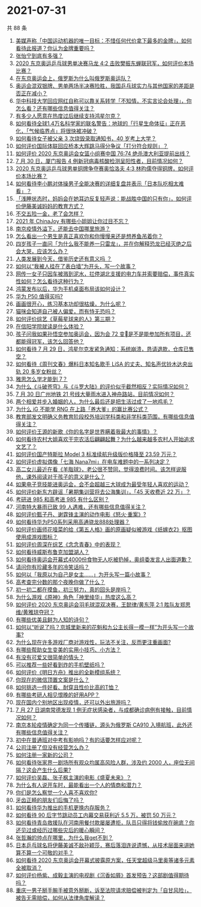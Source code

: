 # 2021-07-31

共 88 条

<!-- BEGIN -->
<!-- 最后更新时间 Sat Jul 31 2021 10:18:36 GMT+0800 (China Standard Time) -->

1. [美媒声称「中国运动机器的唯一目标：不惜任何代价拿下最多的金牌」，如何看待此报道？你认为金牌重要吗？](https://www.zhihu.com/question/476132907)
1. [张怡宁到底有多强？](https://www.zhihu.com/question/25670519)
1. [2020 东京奥运乒乓球男单决赛马龙 4:2
   击败樊振东蝉联冠军，如何评价本场比赛？](https://www.zhihu.com/question/476152530)
1. [在东京奥运会上，俄罗斯为什么叫俄罗斯奥运队？](https://www.zhihu.com/question/474788650)
1. [奥运会混双银牌、男单两场半决赛险胜，我国乒乓球实力与其他国家的差距是否正在减小？](https://www.zhihu.com/question/475890188)
1. [华中科技大学回应网红自称可以靠关系转学「不知情，不实言论会处理」，你怎么看？还有哪些信息值得关注？](https://www.zhihu.com/question/476070841)
1. [有多少人愿意在热度过后继续支持鸿星尔克？](https://www.zhihu.com/question/475165610)
1. [如何看待全球1.4万名科学家的联名警告：地球的「行星生命体征」正在恶化，「气候临界点」将很快被冲破？](https://www.zhihu.com/question/475867319)
1. [如何看待女子被父亲 3 次烧毁录取通知书，40 岁考上大学？](https://www.zhihu.com/question/475532931)
1. [如何评价国际体联回应桥本大辉跳马得分争议「打分符合规则」？](https://www.zhihu.com/question/475979112)
1. [如何评价 2020 东京奥运会女篮小组赛中国 76:74
   绝杀澳大利亚提前出线？](https://www.zhihu.com/question/476152355)
1. [7 月 30 日，厦门报告 4
   例新冠病毒核酸检测呈阳性者，目前情况如何？](https://www.zhihu.com/question/476017097)
1. [2020 东京奥运乒乓球男单铜牌争夺赛奥恰洛夫 4:3
   林昀儒夺得铜牌，如何评价本场比赛？](https://www.zhihu.com/question/476142782)
1. [如何看待李小鹏对体操男子全能决赛的详细复盘并表示「日本队吃相太难看」？](https://www.zhihu.com/question/476106089)
1. [「浅睡状态时，妈妈会在她耳边反复轻声说：能战胜中国的只有你」，如何评价伊藤美诚妈妈的教育方式？](https://www.zhihu.com/question/475596159)
1. [不交五险一金，老了会怎样？](https://www.zhihu.com/question/383748418)
1. [2021 年 ChinaJoy 有哪些小姐姐让你过目不忘？](https://www.zhihu.com/question/475809233)
1. [南京疫情外溢下，还能去中国哪里旅游？](https://www.zhihu.com/question/475324384)
1. [怎么看出一个男生是真正喜欢你和你慢慢来还是想养鱼吊着你？](https://www.zhihu.com/question/460638382)
1. [四岁孩子一直问「为什么我不能养一只雷龙」，并在你解释恐龙已经灭绝之后会大哭，应该怎么办？](https://www.zhihu.com/question/473663955)
1. [人类发展到今天，借鉴历史还有意义吗 ？](https://www.zhihu.com/question/398148278)
1. [如何以“我被人挂在了表白墙”为开头，写一个故事？](https://www.zhihu.com/question/461083286)
1. [网传一女子只因车被溅到泥水，拦停湖北支援的电力车并索要赔偿，事件真实性如何？怎么看待这种行为？](https://www.zhihu.com/question/475409772)
1. [鸿蒙发布以后，华为手机桌面布局该如何设计？](https://www.zhihu.com/question/462891140)
1. [华为 P50 值得买吗?](https://www.zhihu.com/question/474183526)
1. [画画很开心，练习基本功却很枯燥，为什么呢？](https://www.zhihu.com/question/473190716)
1. [猫咪会知道自己被人偏爱，而有恃无恐吗？](https://www.zhihu.com/question/470448419)
1. [如何评价综艺《草莓星球来的人》第三期？](https://www.zhihu.com/question/476151929)
1. [在信阳学院就读是什么体验？](https://www.zhihu.com/question/401648957)
1. [孩子问我如果孙悟空参加奥运会，因为会 72
   变是不是能参加所有项目，还都能得冠军，该怎么回答他？](https://www.zhihu.com/question/472448736)
1. [如何看待 7 月 29
   日，鸿星尔克发紧急通知：系统崩溃，恳请退款，仓库已售空？](https://www.zhihu.com/question/475821906)
1. [如何看待《周刊文春》爆料日本知名歌手 LiSA 的丈夫、知名声优铃木达央出轨 20
   多岁女粉丝？](https://www.zhihu.com/question/476113959)
1. [雅思怎么学才能到 7？](https://www.zhihu.com/question/344010027)
1. [为什么《斗破苍穹》与《斗罗大陆》的评价似乎截然相反？实际情况如何？](https://www.zhihu.com/question/475140142)
1. [7 月 30 日广州地铁 21
   号线大量雨水进入神舟路站，目前情况如何？](https://www.zhihu.com/question/476073591)
1. [两个相爱并步入婚姻的人，为什么最后还是把生活过成了一地鸡毛？](https://www.zhihu.com/question/470047774)
1. [为什么 iG 不能学 RNG 在上路「养大爹」的赢比赛公式？](https://www.zhihu.com/question/473252442)
1. [教育部发文明确义务教育阶段校外培训学科类和非学科类范围，有哪些信息值得关注？](https://www.zhihu.com/question/476051845)
1. [如何评价王源的新歌《你的名字是世界瞒着我最大的事情》？](https://www.zhihu.com/question/475792387)
1. [如何看待农村大姐喜欢干完农活后翩翩起舞？为什么越来越多农村人开始追求文艺了？](https://www.zhihu.com/question/475426934)
1. [如何评价国产特斯拉 Model 3 标准续航升级版价格降至 23.59
   万元？](https://www.zhihu.com/question/476028517)
1. [如何评价虚拟偶像「七海 Nana7mi」在电车难题中的一系列决定？](https://www.zhihu.com/question/471558134)
1. [高二女儿最近在看《羊脂球》，老公很不赞同，觉得浪费时间。该怎样说服他，课外阅读对于孩子的意义是什么？](https://www.zhihu.com/question/473957238)
1. [如果电子竞技能进奥运会，会不会超越三大球成为最受年轻人喜欢的运动？](https://www.zhihu.com/question/475438538)
1. [如何评价新东方辟谣「暑期集训营将去公海集训」，「45 天收费近 22
   万」？](https://www.zhihu.com/question/475294748)
1. [考研进 985 和高考进 985 有什么区别？](https://www.zhihu.com/question/475784933)
1. [河南特大暴雨已致 99 人遇难，还有哪些信息值得关注？](https://www.zhihu.com/question/475862955)
1. [如何评价甄子丹、谢霆锋主演的动作电影《怒火·重案》?](https://www.zhihu.com/question/392095390)
1. [如何看待华为P50系列采用高通骁龙888处理器？](https://www.zhihu.com/question/472329804)
1. [如何评价画师花噎菜的给《第五人格》画的原画疑似被游戏《纸嫁衣2》抠图使用成游戏图标？](https://www.zhihu.com/question/475046438)
1. [如何评价周深在综艺《念念青春》中的表现？](https://www.zhihu.com/question/475502155)
1. [如何看待威斯布鲁克加盟湖人？](https://www.zhihu.com/question/475980242)
1. [如何看待奥运会开幕式4000份食物无人吃被扔掉，奥组委发言人出面道歉？](https://www.zhihu.com/question/475607482)
1. [请问你有珍藏多年的冷笑话吗？](https://www.zhihu.com/question/466363335)
1. [如何以「我原以为自己是女主……」为开头写一篇小故事？](https://www.zhihu.com/question/465978427)
1. [高考查完分数的那个夜晚你做了什么？](https://www.zhihu.com/question/307719606)
1. [初一初二都在摸鱼，初三努力，真的回头是岸吗？](https://www.zhihu.com/question/475370563)
1. [为什么游戏《原神》角色「神里绫华」热度这么高？](https://www.zhihu.com/question/472606680)
1. [如何评价 2020 东京奥运会羽毛球混双决赛，王懿律/黄东萍 2:1
   胜队友郑思维/黄雅琼夺冠？](https://www.zhihu.com/question/476077693)
1. [有哪些优美且鲜为人知的诗句？](https://www.zhihu.com/question/64987834)
1. [如何以“听说了吗？京城里新来的花魁和九公主长得一模一样”为开头写一个故事?](https://www.zhihu.com/question/471812460)
1. [为什么现在许多游戏厂商对游戏性，玩法不关注，反而更注重画面?](https://www.zhihu.com/question/473933555)
1. [有哪些帮助女生变美的实用小技巧、小方法？](https://www.zhihu.com/question/267064323)
1. [有没有可爱又很简单的情头？](https://www.zhihu.com/question/394251056)
1. [可以推荐一些好看到炸的手机壁纸吗？](https://www.zhihu.com/question/382946508)
1. [如何评价《明日方舟》推出的全新模组系统？](https://www.zhihu.com/question/476086440)
1. [你现在的微信顶置文案是什么？](https://www.zhihu.com/question/453486513)
1. [如何挑选一件好看、耐穿且性价比高的T恤？](https://www.zhihu.com/question/404173699)
1. [有哪些考研人相见恨晚的好用APP？](https://www.zhihu.com/question/318730775)
1. [现在国内个别地区出现疫情，还可以外出旅游吗？](https://www.zhihu.com/question/475407595)
1. [7 月 27 日湖南常德发现 1
   例无症状感染者，与成都确诊病例有接触，目前情况如何？](https://www.zhihu.com/question/475543396)
1. [南京本轮疫情确定为同一个传播链，源头为俄罗斯 CA910
   入境航班，此外还有哪些信息值得关注？](https://www.zhihu.com/question/476026841)
1. [初中在普通班对中考有影响吗？有的话要怎样应对呢？](https://www.zhihu.com/question/473956533)
1. [公司注册了但没有经营怎么办？](https://www.zhihu.com/question/472560796)
1. [如何注册一家新的公司？](https://www.zhihu.com/question/469146889)
1. [如何看待张家界一剧场所有观众均属高风险人群，涉及约 2000
   人，座位无间隔？这会产生什么后果?](https://www.zhihu.com/question/475630365)
1. [如何评价吴磊、张子枫主演的电影《盛夏未来》？](https://www.zhihu.com/question/465317584)
1. [为什么有人说开车时，最能看出一个人的情商和潜力？](https://www.zhihu.com/question/465346552)
1. [你们是怎么察觉一个人喜不喜欢你?](https://www.zhihu.com/question/472856571)
1. [牙齿正畸的朋友们后悔了吗？](https://www.zhihu.com/question/308980503)
1. [如何看待华为推出的手机更换内存服务？](https://www.zhihu.com/question/475979368)
1. [如何看待 90 后字节跳动员工内幕交易获利近 5.5 万，被罚 50
   万元？](https://www.zhihu.com/question/475601703)
1. [如何看待青岛救援队在河南用餐付款屡屡遭拒，队员只得将钱偷放在碗底？你还见过或经历过哪些灾后的暖心瞬间？](https://www.zhihu.com/question/475498737)
1. [张哲瀚的帅点在哪里，为什么我get不到？](https://www.zhihu.com/question/475492863)
1. [日本乒乓球名将伊藤美诚不敌孙颖莎，赛后落泪连说遗憾，从技术层面来讲她算不算一个可敬的对手？](https://www.zhihu.com/question/475817128)
1. [如何看待 2020
   东京奥运会开幕式披露原方案，任天堂超级马里奥等诸多元素全被取消？](https://www.zhihu.com/question/475757800)
1. [如何评价杨紫、成毅主演的电视剧《沉香如屑》首发预告？这部剧值得期待吗？](https://www.zhihu.com/question/476036267)
1. [重庆一男子掰手腕手被意外掰断，诉至法院请求赔偿被判定为「自甘风险」，被告无需赔偿，如何从法律角度解读？](https://www.zhihu.com/question/475595170)

<!-- END -->
